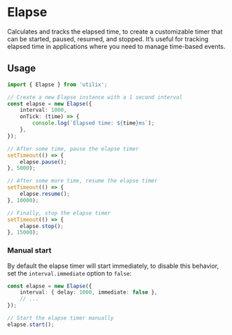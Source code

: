 # Elapse

Calculates and tracks the elapsed time, to create a customizable timer that can be started, paused, resumed, and stopped. It’s useful for tracking elapsed time in applications where you need to manage time-based events.

## Usage

```ts
import { Elapse } from 'utilix';

// Create a new Elapse instance with a 1 second interval
const elapse = new Elapse({
	interval: 1000,
	onTick: (time) => {
		console.log(`Elapsed time: ${time}ms`);
	},
});

// After some time, pause the elapse timer
setTimeout(() => {
	elapse.pause();
}, 5000);

// After some more time, resume the elapse timer
setTimeout(() => {
	elapse.resume();
}, 10000);

// Finally, stop the elapse timer
setTimeout(() => {
	elapse.stop();
}, 15000);
```

### Manual start

By default the elapse timer will start immediately, to disable this behavior, set the `interval.immediate` option to `false`:

```ts
const elapse = new Elapse({
	interval: { delay: 1000, immediate: false },
	// ...
});

// Start the elapse timer manually
elapse.start();
```
